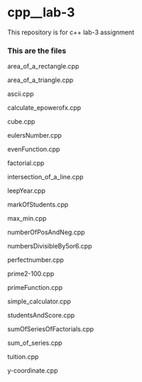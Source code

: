 # <h1>cpp__lab-3</h1>
This repository is for c++ lab-3 assignment

<h3>This are the files</h3>
 area_of_a_rectangle.cpp
 
 area_of_a_triangle.cpp
 
<a>ascii.cpp</a>

<a>calculate_epowerofx.cpp</a>

<a>cube.cpp</a>

<a>eulersNumber.cpp</a>

<a>evenFunction.cpp</a>

<a>factorial.cpp</a>

<a>intersection_of_a_line.cpp</a>

<a>leepYear.cpp</a>

<a>markOfStudents.cpp</a>

<a>max_min.cpp</a>

numberOfPosAndNeg.cpp

numbersDivisibleBy5or6.cpp

perfectnumber.cpp

prime2-100.cpp

primeFunction.cpp

simple_calculator.cpp

studentsAndScore.cpp

sumOfSeriesOfFactorials.cpp

<a>sum_of_series.cpp</a>

<a>tuition.cpp</a>

<a>y-coordinate.cpp</a>

